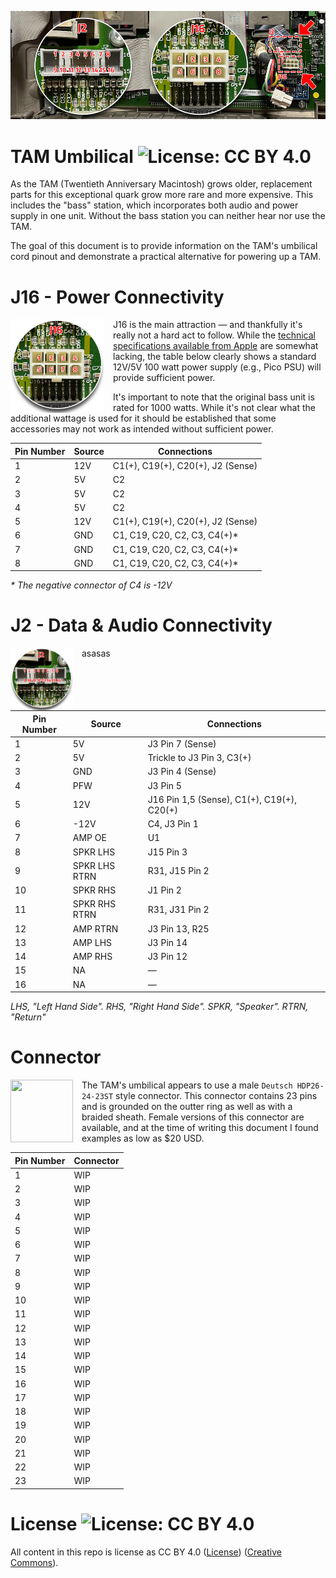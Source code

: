 ![Banner Image](images/diagram_screenres.jpg)
# TAM Umbilical ![License: CC BY 4.0](https://img.shields.io/badge/License-CC%20BY%204.0-lightgrey.svg)
As the TAM (Twentieth Anniversary Macintosh) grows older, replacement parts for this exceptional quark grow more rare and more expensive. This includes the "bass" station, which incorporates both audio and power supply in one unit. Without the bass station you can neither hear nor use the TAM.

The goal of this document is to provide information on the TAM's umbilical cord pinout and demonstrate a practical alternative for powering up a TAM.  

# J16 - Power Connectivity
<a href="/images/TAM_UMBILICAL_J16_POWER.png"><img align="left" width="150" height="150" src="https://raw.githubusercontent.com/Stephen-Arsenault/TAM-Umbilical/main/images/TAM_UMBILICAL_J16_POWER.png" style="margin-right: 1em"></a>
J16 is the main attraction — and thankfully it's really not a hard act to follow. While the [technical specifications available from Apple](https://support.apple.com/kb/sp408?locale=en_US) are somewhat lacking, the table below clearly shows a standard 12V/5V 100 watt power supply (e.g., Pico PSU) will provide sufficient power.

It's important to note that the original bass unit is rated for 1000 watts. While it's not clear what the additional wattage is used for it should be established that some accessories may not work as intended without sufficient power.  

| Pin Number  | Source | Connections |
| ------------- | ------------- | ------------- |
| 1  | 12V  | C1(+), C19(+), C20(+), J2 (Sense) |
| 2  | 5V  | C2 |
| 3  | 5V  | C2 |
| 4  | 5V  | C2 |
| 5  | 12V  | C1(+), C19(+), C20(+), J2 (Sense) |
| 6  | GND  | C1, C19, C20, C2, C3, C4(+)* |
| 7  | GND  | C1, C19, C20, C2, C3, C4(+)* |
| 8  | GND  | C1, C19, C20, C2, C3, C4(+)* |
_* The negative connector of C4 is -12V_

# J2 - Data & Audio Connectivity
<a href="/images/TAM_UMBILICAL_J2_DATA.png"><img align="left" width="100" height="100" src="https://raw.githubusercontent.com/Stephen-Arsenault/TAM-Umbilical/main/images/TAM_UMBILICAL_J2_DATA.png" style="margin-right: 1em"></a>
asasas

| Pin Number  | Source | Connections |
| ------------- | ------------- | ------------- |
| 1  | 5V  | J3 Pin 7 (Sense) |
| 2  | 5V  | Trickle to J3 Pin 3, C3(+) |
| 3  | GND  | J3 Pin 4 (Sense) |
| 4  | PFW  | J3 Pin 5 |
| 5  | 12V  | J16 Pin 1,5 (Sense), C1(+), C19(+), C20(+) |
| 6  | -12V  | C4, J3 Pin 1 |
| 7  | AMP OE  | U1 |
| 8  | SPKR LHS | J15 Pin 3 |
| 9  | SPKR LHS RTRN  | R31, J15 Pin 2 |
| 10 | SPKR RHS | J1 Pin 2 |
| 11 | SPKR RHS RTRN | R31, J31 Pin 2 |
| 12 | AMP RTRN | J3 Pin 13, R25 |
| 13 | AMP LHS | J3 Pin 14 |
| 14 | AMP RHS | J3 Pin 12 |
| 15 | NA | — |
| 16 | NA | — |
_LHS, "Left Hand Side". RHS, "Right Hand Side". SPKR, "Speaker". RTRN, "Return"_


# Connector
<a href="/images/connector.png"><img align="left" width="100" height="100" src="https://raw.githubusercontent.com/Stephen-Arsenault/TAM-Umbilical/main/images/connector_screenres" style="margin-right: 1em"></a>
The TAM's umbilical appears to use a male `Deutsch HDP26-24-23ST` style connector. This connector contains 23 pins and is grounded on the outter ring as well as with a braided sheath. Female versions of this connector are available, and at the time of writing this document I found examples as low as $20 USD.

| Pin Number  | Connector |
| ------------- | ------------- |
| 1  | WIP |
| 2  | WIP |
| 3  | WIP |
| 4  | WIP |
| 5  | WIP |
| 6  | WIP |
| 7  | WIP |
| 8  | WIP |
| 9  | WIP |
| 10 | WIP |
| 11 | WIP |
| 12 | WIP |
| 13 | WIP |
| 14 | WIP |
| 15 | WIP |
| 16 | WIP |
| 17 | WIP |
| 18 | WIP |
| 19 | WIP |
| 20 | WIP |
| 21 | WIP |
| 22 | WIP |
| 23 | WIP |

# License ![License: CC BY 4.0](https://img.shields.io/badge/License-CC%20BY%204.0-lightgrey.svg)
All content in this repo is license as CC BY 4.0 ([License](LICENSE.md)) ([Creative Commons](https://creativecommons.org/licenses/by/4.0/)).
